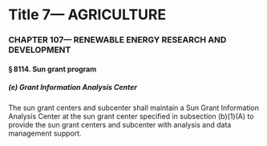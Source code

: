 
# Title 7— AGRICULTURE
### CHAPTER 107— RENEWABLE ENERGY RESEARCH AND DEVELOPMENT
#### § 8114. Sun grant program
##### (e) Grant Information Analysis Center

The sun grant centers and subcenter shall maintain a Sun Grant Information Analysis Center at the sun grant center specified in subsection (b)(1)(A) to provide the sun grant centers and subcenter with analysis and data management support.
